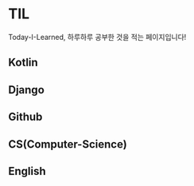 # TIL

Today-I-Learned, 하루하루 공부한 것을 적는 페이지입니다!

## Kotlin

## Django

## Github

## CS(Computer-Science)

## English
